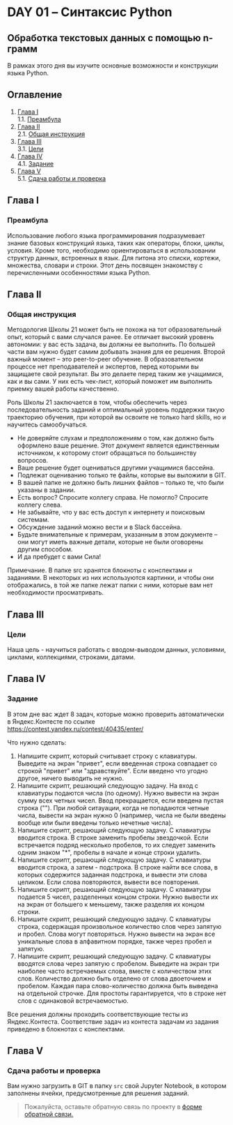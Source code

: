 # DAY 01 – Синтаксис Python
## Обработка текстовых данных с помощью n-грамм
В рамках этого дня вы изучите основные возможности и конструкции языка Python.

## Оглавление

1. [Глава I](#глава-i) \
    1.1. [Преамбула](#преамбула)
2. [Глава II](#глава-ii) \
    2.1. [Общая инструкция](#общая-инструкция)
3. [Глава III](#глава-iii) \
    3.1. [Цели](#цели)
4. [Глава IV](#глава-iv) \
    4.1. [Задание](#задание)
5. [Глава V](#глава-v) \
    5.1. [Сдача работы и проверка](#сдача-работы-и-проверка)

## Глава I
### Преамбула

Использование любого языка программирования подразумевает знание базовых конструкций языка, таких как операторы, блоки, циклы, условия. Кроме того, необходимо ориентироваться в использовании структур данных, встроенных в язык. Для питона это списки, кортежи, множества, словари и строки. Этот день посвящен знакомству с перечисленными особенностями языка Python.


## Глава II
### Общая инструкция

Методология Школы 21 может быть не похожа на тот образовательный опыт, который с вами случался ранее. Ее отличает высокий уровень автономии: у вас есть задача, вы должны ее выполнить. По большей части вам нужно будет самим добывать знания для ее решения. Второй важный момент – это peer-to-peer обучение. В образовательном процессе нет преподавателей и экспертов, перед которыми вы защищаете свой результат. Вы это делаете перед таким же учащимися, как и вы сами. У них есть чек-лист, который поможет им выполнить приемку вашей работы качественно.

Роль Школы 21 заключается в том, чтобы обеспечить через последовательность заданий и оптимальный уровень поддержки такую траекторию обучения, при которой вы освоите не только hard skills, но и научитесь самообучаться.

* Не доверяйте слухам и предположениям о том, как должно быть оформлено ваше решение. Этот документ является единственным источником, к которому стоит обращаться по большинству вопросов.
* Ваше решение будет оцениваться другими учащимися бассейна.
* Подлежат оцениванию только те файлы, которые вы выложили в GIT.
* В вашей папке не должно быть лишних файлов – только те, что были указаны в задании.
* Есть вопрос? Спросите коллегу справа. Не помогло? Спросите коллегу слева.
* Не забывайте, что у вас есть доступ к интернету и поисковым системам.
* Обсуждение заданий можно вести и в Slack бассейна.
* Будьте внимательные к примерам, указанным в этом документе – они могут иметь важные детали, которые не были оговорены другим способом.
* И да пребудет с вами Сила!

Примечание. В папке src хранятся блокноты с конспектами и заданиями. В некоторых из них используются картинки, и чтобы они отображались, в той же папке лежат папки с ними, которые вам нет необходимости просматривать.



## Глава III
### Цели

Наша цель - научиться работать с вводом-выводом данных, условиями, циклами, коллекциями, строками, датами.

## Глава IV
### Задание

В этом дне вас ждет 8 задач, которые можно проверить автоматически в Яндекс.Контесте по ссылке https://contest.yandex.ru/contest/40435/enter/

Что нужно сделать:
1. Напишите скрипт, который считывает строку с клавиатуры. Выведите на экран "привет", если введенная строка совпадает со строкой "привет" или "здравствуйте". Если введено что угодно другое, ничего выводить не нужно.
2. Напишите скрипт, решающий следующую задачу. На вход с клавиатуры подаются числа (по одному). Нужно вывести на экран сумму всех четных чисел. Ввод прекращается, если введена пустая строка (""). При любой ситауации, когда не попадаются четные числа, вывести на экран нужно 0 (например, числа не были введены вообще или были введены только нечетные числа).
3. Напишите скрипт, решающий следующую задачу. С клавиатуры вводится строка. В строке заменить пробелы звездочкой. Если встречается подряд несколько пробелов, то их следует заменить одним знаком "*", пробелы в начале и конце строки удалить.
4. Напишите скрипт, решающий следующую задачу. С клавиатуры вводится строка, а затем - подстрока. В строке найти все слова, в которых содержится заданная подстрока, и вывести эти слова целиком. Если слова повторяются, вывести все повторения.
5. Напишите скрипт, решающий следующую задачу. С клавиатуры подается 5 чисел, разделенных концом строки. Нужно вывести их на экран от большего к меньшему, также разделяя их концом строки.
6. Напишите скрипт, решающий следующую задачу. С клавиатуры строка, содержащая произвольное количество слов через запятую и пробел. Слова могут повторяться. Нужно вывести на экран все уникальные слова в алфавитном порядке, также через пробел и запятую.
7. Напишите скрипт, решающий следующую задачу. С клавиатуры вводятся слова через запятую с пробелом. Выведите на экран три наиболее часто встречаемых слова, вместе с количеством этих слов. Количество должно быть отделено от слова двоеточием и пробелом. Каждая пара слово-количество должна быть выведена на отдельной строчке. Для простоты гарантируется, что в строке нет слов с одинаковой встречаемостью.

Все решения должны проходить соответствующие тесты из Яндекс.Контеста. Соответствие задач из контеста задачам из задания приведено в блокнотах с конспектами.

## Глава V
### Сдача работы и проверка

Вам нужно загрузить в GIT в папку `src` свой Jupyter Notebook, в котором заполнены ячейки, предусмотренные для решения заданий.

>Пожалуйста, оставьте обратную связь по проекту в [форме обратной связи.](https://forms.gle/GhBs1GwygRgtzuka8)

